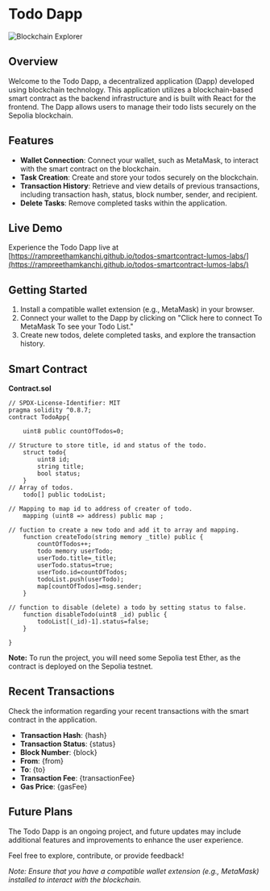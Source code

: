 # Todo Dapp

![Blockchain Explorer](https://media.istockphoto.com/id/1344021555/photo/blocks-with-locks-on-dark-blue-background-future-innovation-blockchain-technology-token-money.webp?b=1&s=170667a&w=0&k=20&c=CgTveKWIUY7mVdbvRqdpx93afQ35MuLn5MGZIVEOYAU=)

## Overview
Welcome to the Todo Dapp, a decentralized application (Dapp) developed using blockchain technology. This application utilizes a blockchain-based smart contract as the backend infrastructure and is built with React for the frontend. The Dapp allows users to manage their todo lists securely on the Sepolia blockchain.

## Features
- **Wallet Connection**: Connect your wallet, such as MetaMask, to interact with the smart contract on the blockchain.
- **Task Creation**: Create and store your todos securely on the blockchain.
- **Transaction History**: Retrieve and view details of previous transactions, including transaction hash, status, block number, sender, and recipient.
- **Delete Tasks**: Remove completed tasks within the application.

## Live Demo
Experience the Todo Dapp live at [https://rampreethamkanchi.github.io/todos-smartcontract-lumos-labs/](https://rampreethamkanchi.github.io/todos-smartcontract-lumos-labs/)

## Getting Started
1. Install a compatible wallet extension (e.g., MetaMask) in your browser.
2. Connect your wallet to the Dapp by clicking on "Click here to connect To MetaMask To see your Todo List."
3. Create new todos, delete completed tasks, and explore the transaction history.

## Smart Contract

**Contract.sol**
```solidity
// SPDX-License-Identifier: MIT
pragma solidity ^0.8.7;
contract TodoApp{

    uint8 public countOfTodos=0;

// Structure to store title, id and status of the todo.
    struct todo{
        uint8 id;
        string title;
        bool status;
    }
// Array of todos.
    todo[] public todoList;

// Mapping to map id to address of creater of todo.
    mapping (uint8 => address) public map ;

// fuction to create a new todo and add it to array and mapping.
    function createTodo(string memory _title) public {
        countOfTodos++;
        todo memory userTodo;
        userTodo.title=_title;
        userTodo.status=true;
        userTodo.id=countOfTodos;
        todoList.push(userTodo);
        map[countOfTodos]=msg.sender;
    }

// function to disable (delete) a todo by setting status to false.
    function disableTodo(uint8 _id) public {
        todoList[(_id)-1].status=false;
    }

}
```

**Note:** To run the project, you will need some Sepolia test Ether, as the contract is deployed on the Sepolia testnet.

## Recent Transactions
Check the information regarding your recent transactions with the smart contract in the application.

- **Transaction Hash**: {hash}
- **Transaction Status**: {status}
- **Block Number**: {block}
- **From**: {from}
- **To**: {to}
- **Transaction Fee**: {transactionFee}
- **Gas Price**: {gasFee}

## Future Plans
The Todo Dapp is an ongoing project, and future updates may include additional features and improvements to enhance the user experience.

Feel free to explore, contribute, or provide feedback!

*Note: Ensure that you have a compatible wallet extension (e.g., MetaMask) installed to interact with the blockchain.*
